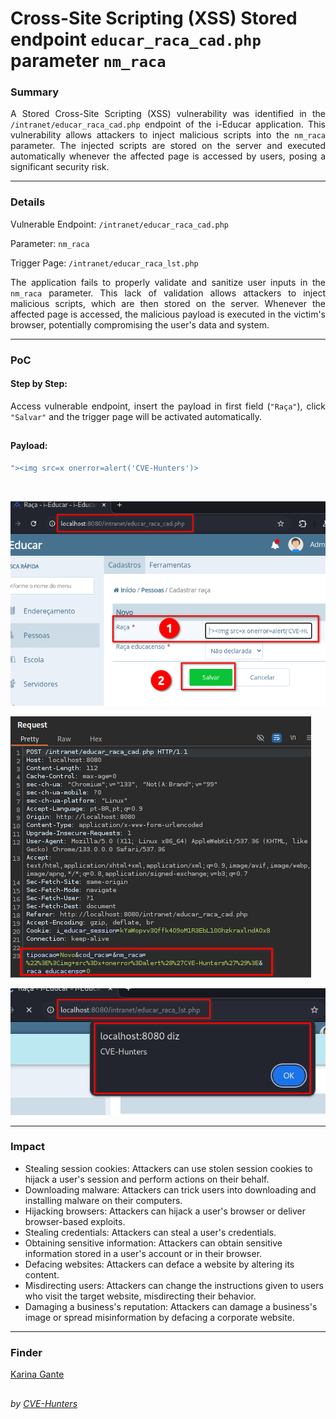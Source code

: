 # Cross-Site Scripting (XSS) Stored endpoint `educar_raca_cad.php` parameter `nm_raca`

### Summary

<p align="justify">A Stored Cross-Site Scripting (XSS) vulnerability was identified in the <code>/intranet/educar_raca_cad.php</code> endpoint of the i-Educar application. This vulnerability allows attackers to inject malicious scripts into the <code>nm_raca</code> parameter. The injected scripts are stored on the server and executed automatically whenever the affected page is accessed by users, posing a significant security risk.</p>

---

### Details

Vulnerable Endpoint: `/intranet/educar_raca_cad.php`

Parameter: `nm_raca`

Trigger Page: `/intranet/educar_raca_lst.php`

<p align="justify">The application fails to properly validate and sanitize user inputs in the <code>nm_raca</code> parameter. This lack of validation allows attackers to inject malicious scripts, which are then stored on the server. Whenever the affected page is accessed, the malicious payload is executed in the victim's browser, potentially compromising the user's data and system.</p>

---

### PoC

#### Step by Step:

<p align="justify">Access vulnerable endpoint, insert the payload in first field (<code>"Raça"</code>), click <code>"Salvar"</code> and the trigger page will be activated automatically.</p>

##

#### Payload:

````javascript
"><img src=x onerror=alert('CVE-Hunters')>
````
</br>

![](/CVEs/images/storedXss15.png)

![](/CVEs/images/storedXss16.png)

![](/CVEs/images/storedXss17.png)

----

### Impact

<p align="justify">
<ul>
  <li>Stealing session cookies: Attackers can use stolen session cookies to hijack a user's session and perform actions on their behalf.</li>
  <li>Downloading malware: Attackers can trick users into downloading and installing malware on their computers.</li>
  <li>Hijacking browsers: Attackers can hijack a user's browser or deliver browser-based exploits.</li>
  <li>Stealing credentials: Attackers can steal a user's credentials.</li>
  <li>Obtaining sensitive information: Attackers can obtain sensitive information stored in a user's account or in their browser.</li>
  <li>Defacing websites: Attackers can deface a website by altering its content.</li>
  <li>Misdirecting users: Attackers can change the instructions given to users who visit the target website, misdirecting their behavior.</li>
  <li>Damaging a business's reputation: Attackers can damage a business's image or spread misinformation by defacing a corporate website.</li>
</ul>
</p>

---

### Finder

[Karina Gante](https://karinagante.github.io/)

##

*by [CVE-Hunters](https://github.com/CVE-Hunters/cve-hunters)*
